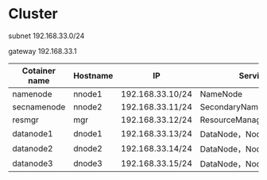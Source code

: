 # Cluster


subnet 192.168.33.0/24

gateway 192.168.33.1

| Cotainer name      | Hostname | **IP**           | **Services**                   |
| ----------- | ------ | ---------------- | -------------------------- |
| namenode    | nnode1 | 192.168.33.10/24 | NameNode                   |
| secnamenode | nnode2 | 192.168.33.11/24 | SecondaryNamenode          |
| resmgr      | mgr    | 192.168.33.12/24 | ResourceManager,JobHistory |
| datanode1   | dnode1 | 192.168.33.13/24 | DataNode，NodeManager      |
| datanode2   | dnode2 | 192.168.33.14/24 | DataNode，NodeManager      |
| datanode3   | dnode3 | 192.168.33.15/24 | DataNode，NodeManager      |
